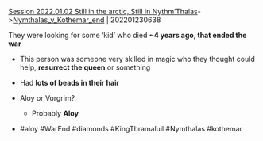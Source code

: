 [Session 2022.01.02 Still in the arctic, Still in Nythm’Thalas](sessions/notes_matteo_brianedit/Session%202022.01.02%20Still%20in%20the%20arctic,%20Still%20in%20Nythm’Thalas.md)->[Nymthalas_v_Kothemar_end](Insights/Nymthalas_v_Kothemar_end.md) | 202201230638

They were looking for some ‘kid’ who died **~4 years ago, that ended the war**

-   This person was someone very skilled in magic who they thought could help, **resurrect the queen** or something
    
-   Had **lots of beads in their hair**
    
-   Aloy or Vorgrim?
    
    -   Probably **Aloy**
- #aloy #WarEnd #diamonds #KingThramaluil #Nymthalas #kothemar 